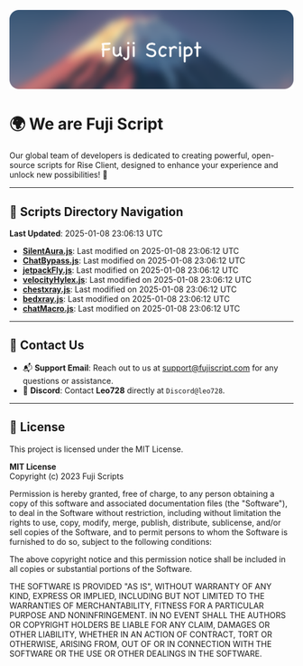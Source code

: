 ![Banner](.github/b.webp)

# 🌍 **We are Fuji Script**

Our global team of developers is dedicated to creating powerful, open-source scripts for Rise Client, designed to enhance your experience and unlock new possibilities! 🌟

---
<!-- SCRIPTS_NAVIGATION_START -->
## 📂 **Scripts Directory Navigation**

**Last Updated**: 2025-01-08 23:06:13 UTC

- **[SilentAura.js](scripts/SilentAura.js)**: Last modified on 2025-01-08 23:06:12 UTC
- **[ChatBypass.js](scripts/ChatBypass.js)**: Last modified on 2025-01-08 23:06:12 UTC
- **[jetpackFly.js](scripts/jetpackFly.js)**: Last modified on 2025-01-08 23:06:12 UTC
- **[velocityHylex.js](scripts/velocityHylex.js)**: Last modified on 2025-01-08 23:06:12 UTC
- **[chestxray.js](scripts/chestxray.js)**: Last modified on 2025-01-08 23:06:12 UTC
- **[bedxray.js](scripts/bedxray.js)**: Last modified on 2025-01-08 23:06:12 UTC
- **[chatMacro.js](scripts/chatMacro.js)**: Last modified on 2025-01-08 23:06:12 UTC

<!-- SCRIPTS_NAVIGATION_END -->

---

## 💬 **Contact Us**  
- 📬 **Support Email**: Reach out to us at [support@fujiscript.com](mailto:support@fujiscript.com) for any questions or assistance.  
- 💬 **Discord**: Contact **Leo728** directly at `Discord@leo728`.

---

## 📜 **License**

This project is licensed under the MIT License.  

**MIT License**  
Copyright (c) 2023 Fuji Scripts  

Permission is hereby granted, free of charge, to any person obtaining a copy of this software and associated documentation files (the "Software"), to deal in the Software without restriction, including without limitation the rights to use, copy, modify, merge, publish, distribute, sublicense, and/or sell copies of the Software, and to permit persons to whom the Software is furnished to do so, subject to the following conditions:  

The above copyright notice and this permission notice shall be included in all copies or substantial portions of the Software.  

THE SOFTWARE IS PROVIDED "AS IS", WITHOUT WARRANTY OF ANY KIND, EXPRESS OR IMPLIED, INCLUDING BUT NOT LIMITED TO THE WARRANTIES OF MERCHANTABILITY, FITNESS FOR A PARTICULAR PURPOSE AND NONINFRINGEMENT. IN NO EVENT SHALL THE AUTHORS OR COPYRIGHT HOLDERS BE LIABLE FOR ANY CLAIM, DAMAGES OR OTHER LIABILITY, WHETHER IN AN ACTION OF CONTRACT, TORT OR OTHERWISE, ARISING FROM, OUT OF OR IN CONNECTION WITH THE SOFTWARE OR THE USE OR OTHER DEALINGS IN THE SOFTWARE.  
